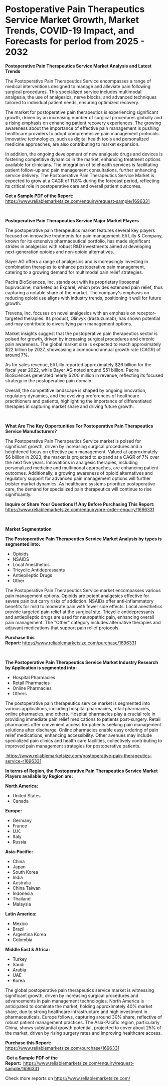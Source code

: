<p><h1>Postoperative Pain Therapeutics Service Market Growth, Market Trends, COVID-19 Impact, and Forecasts for period from 2025 - 2032</h1></p><p><strong>Postoperative Pain Therapeutics Service Market Analysis and Latest Trends</strong></p>
<p><p>The Postoperative Pain Therapeutics Service encompasses a range of medical interventions designed to manage and alleviate pain following surgical procedures. This specialized service includes multimodal analgesia, the use of analgesics, nerve blocks, and advanced techniques tailored to individual patient needs, ensuring optimized recovery.</p><p>The market for postoperative pain therapeutics is experiencing significant growth, driven by an increasing number of surgical procedures globally and a rising emphasis on enhancing patient recovery experiences. The growing awareness about the importance of effective pain management is pushing healthcare providers to adopt comprehensive pain management protocols. Innovative technologies, such as digital health tools and personalized medicine approaches, are also contributing to market expansion.</p><p>In addition, the ongoing development of new analgesic drugs and devices is fostering competitive dynamics in the market, enhancing treatment options available for clinicians. The integration of telehealth services is facilitating patient follow-up and pain management consultations, further enhancing service delivery. The Postoperative Pain Therapeutics Service Market is expected to grow at a CAGR of 11.8% during the forecast period, reflecting its critical role in postoperative care and overall patient outcomes.</p></p>
<p><strong>Get a Sample PDF of the Report:&nbsp;</strong> <a href="https://www.reliablemarketsize.com/enquiry/request-sample/1696331?utm_campaign=3016&utm_medium=2&utm_source=Github&utm_content=ia&utm_term=27032025&utm_id=postoperative-pain-therapeutics-service">https://www.reliablemarketsize.com/enquiry/request-sample/1696331</a></p>
<p>&nbsp;</p>
<p><strong>Postoperative Pain Therapeutics Service Major Market Players</strong></p>
<p><p>The postoperative pain therapeutics market features several key players focused on innovative treatments for pain management. Eli Lilly & Company, known for its extensive pharmaceutical portfolio, has made significant strides in analgesics with robust R&D investments aimed at developing next-generation opioids and non-opioid alternatives.</p><p>Bayer AG offers a range of analgesics and is increasingly investing in combination therapies to enhance postoperative pain management, catering to a growing demand for multimodal pain relief strategies.</p><p>Pacira BioSciences, Inc. stands out with its proprietary liposomal bupivacaine, marketed as Exparel, which provides extended pain relief, thus capturing a notable share of the market. The company's emphasis on reducing opioid use aligns with industry trends, positioning it well for future growth.</p><p>Trevena, Inc. focuses on novel analgesics with an emphasis on receptor-targeted therapies. Its product, Olinvyk (trastuzumab), has shown potential and may contribute to diversifying pain management options.</p><p>Market insights suggest that the postoperative pain therapeutics sector is poised for growth, driven by increasing surgical procedures and chronic pain awareness. The global market size is expected to reach approximately $22 billion by 2027, showcasing a compound annual growth rate (CAGR) of around 7%.</p><p>As for sales revenue, Eli Lilly reported approximately $26 billion for the fiscal year 2022, while Bayer AG noted around $51 billion. Pacira BioSciences generated nearly $200 million in revenue, reflecting its focused strategy in the postoperative pain domain.</p><p>Overall, the competitive landscape is shaped by ongoing innovation, regulatory dynamics, and the evolving preferences of healthcare practitioners and patients, highlighting the importance of differentiated therapies in capturing market share and driving future growth.</p></p>
<p>&nbsp;</p>
<p><strong>What Are The Key Opportunities For Postoperative Pain Therapeutics Service Manufacturers?</strong></p>
<p><p>The Postoperative Pain Therapeutics Service market is poised for significant growth, driven by increasing surgical procedures and a heightened focus on effective pain management. Valued at approximately $6 billion in 2023, the market is projected to expand at a CAGR of 7% over the next five years. Innovations in analgesic therapies, including personalized medicine and multimodal approaches, are enhancing patient outcomes. Additionally, a growing awareness of opioid alternatives and regulatory support for advanced pain management options will further bolster market dynamics. As healthcare systems prioritize postoperative care, the demand for specialized pain therapeutics will continue to rise significantly.</p></p>
<p><strong>Inquire or Share Your Questions If Any Before Purchasing This Report:</strong> <a href="https://www.reliablemarketsize.com/enquiry/pre-order-enquiry/1696331?utm_campaign=3016&utm_medium=2&utm_source=Github&utm_content=ia&utm_term=27032025&utm_id=postoperative-pain-therapeutics-service">https://www.reliablemarketsize.com/enquiry/pre-order-enquiry/1696331</a></p>
<p>&nbsp;</p>
<p><strong>Market Segmentation</strong></p>
<p><strong>The Postoperative Pain Therapeutics Service Market Analysis by types is segmented into:</strong></p>
<p><ul><li>Opioids</li><li>NSAIDS</li><li>Local Anesthetics</li><li>Tricyclic Antidepressants</li><li>Antiepileptic Drugs</li><li>Other</li></ul></p>
<p><p>The Postoperative Pain Therapeutics Service market encompasses various pain management options. Opioids are potent analgesics effective for severe pain but carry risks of addiction. NSAIDs offer anti-inflammatory benefits for mild to moderate pain with fewer side effects. Local anesthetics provide targeted pain relief at the surgical site. Tricyclic antidepressants and antiepileptic drugs are used for neuropathic pain, enhancing overall pain management. The "Other" category includes alternative therapies and adjuvant medications that support pain relief protocols.</p></p>
<p><strong>Purchase this Report:&nbsp;</strong><a href="https://www.reliablemarketsize.com/purchase/1696331?utm_campaign=3016&utm_medium=2&utm_source=Github&utm_content=ia&utm_term=27032025&utm_id=postoperative-pain-therapeutics-service">https://www.reliablemarketsize.com/purchase/1696331</a></p>
<p>&nbsp;</p>
<p><strong>The Postoperative Pain Therapeutics Service Market Industry Research by Application is segmented into:</strong></p>
<p><ul><li>Hospital Pharmacies</li><li>Retail Pharmacies</li><li>Online Pharmacies</li><li>Others</li></ul></p>
<p><p>The postoperative pain therapeutics service market is segmented into various applications, including hospital pharmacies, retail pharmacies, online pharmacies, and others. Hospital pharmacies play a crucial role in providing immediate pain relief medications to patients post-surgery. Retail pharmacies offer convenient access for patients seeking pain management solutions after discharge. Online pharmacies enable easy ordering of pain relief medications, enhancing accessibility. Other avenues may include specialized pain clinics and health care facilities, collectively contributing to improved pain management strategies for postoperative patients.</p></p>
<p><a href="https://www.reliablemarketsize.com/postoperative-pain-therapeutics-service-r1696331?utm_campaign=3016&utm_medium=2&utm_source=Github&utm_content=ia&utm_term=27032025&utm_id=postoperative-pain-therapeutics-service">&nbsp;https://www.reliablemarketsize.com/postoperative-pain-therapeutics-service-r1696331</a></p>
<p><strong>In terms of Region, the Postoperative Pain Therapeutics Service Market Players available by Region are:</strong></p>
<p>
    <p> <strong> North America: </strong>
        <ul>
            <li>United States</li>
            <li>Canada</li>
        </ul>
        </p> 
    <p> <strong> Europe: </strong>
        <ul>
            <li>Germany</li>
            <li>France</li>
            <li>U.K.</li>
            <li>Italy</li>
            <li>Russia</li>
        </ul>
        </p> 
    <p> <strong> Asia-Pacific: </strong>
        <ul>
            <li>China</li>
            <li>Japan</li>
            <li>South Korea</li>
            <li>India</li>
            <li>Australia</li>
            <li>China Taiwan</li>
            <li>Indonesia</li>
            <li>Thailand</li>
            <li>Malaysia</li>
        </ul>
        </p> 
    <p> <strong> Latin America: </strong>
        <ul>
            <li>Mexico</li>
            <li>Brazil</li>
            <li>Argentina Korea</li>
            <li>Colombia</li>
        </ul>
        </p> 
    <p> <strong> Middle East & Africa: </strong>
        <ul>
            <li>Turkey</li>
            <li>Saudi</li>
            <li>Arabia</li>
            <li>UAE</li>
            <li>Korea</li>
        </ul>
    </p>
    </p>
<p><p>The global postoperative pain therapeutics service market is witnessing significant growth, driven by increasing surgical procedures and advancements in pain management technologies. North America is anticipated to dominate the market, holding approximately 40% market share, due to strong healthcare infrastructure and high investment in pharmaceuticals. Europe follows, capturing around 30% share, reflective of robust patient management practices. The Asia-Pacific region, particularly China, shows substantial growth potential, projected to cover about 25% of the market, driven by rising surgery rates and improving healthcare access.</p></p>
<p><strong>Purchase this Report: </strong><a href="https://www.reliablemarketsize.com/purchase/1696331?utm_campaign=3016&utm_medium=2&utm_source=Github&utm_content=ia&utm_term=27032025&utm_id=postoperative-pain-therapeutics-service">https://www.reliablemarketsize.com/purchase/1696331</a></p>
<p>&nbsp;<strong>Get a Sample PDF of the Report:&nbsp;&nbsp;</strong><a href="https://www.reliablemarketsize.com/enquiry/request-sample/1696331?utm_campaign=3016&utm_medium=2&utm_source=Github&utm_content=ia&utm_term=27032025&utm_id=postoperative-pain-therapeutics-service">https://www.reliablemarketsize.com/enquiry/request-sample/1696331</a></p>
<p><strong></strong></p>
<p>Check more reports on <a href="https://www.reliablemarketsize.com/?utm_campaign=3016&utm_medium=2&utm_source=Github&utm_content=ia&utm_term=27032025&utm_id=postoperative-pain-therapeutics-service">https://www.reliablemarketsize.com/</a></p>